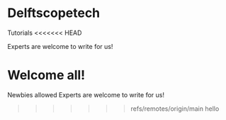 # Delftscopetech
Tutorials
<<<<<<< HEAD

Experts are welcome to write for us!

Welcome all!
=======
Newbies allowed
Experts are welcome to write for us!
>>>>>>> refs/remotes/origin/main
hello